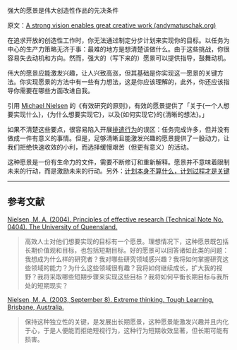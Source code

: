 强大的愿景是伟大创造性作品的先决条件

原文：[A strong vision enables great creative work (andymatuschak.org)](https://notes.andymatuschak.org/z2mMMszAvgRMgzoFtKHEhnCka5zwrXZbKrma)

在追求开放的创造性工作时，你无法通过制定分步计划来实现你的目标。以任务为中心的生产力策略无济于事：最难的地方是想清楚该做什么。由于这些挑战，你很容易失去动机和方向。然而，强大的（写下来的）愿景可以提供指导，鼓舞动机。

伟大的愿景应能激发兴趣，让人兴致高涨，但其基础是你实现这一愿景的关键方法。你实现愿景的方法中有一些有力想法，这是你应该理解的，此外，你还应该指导你需要在哪些方面改进自我。

引用 [Michael Nielsen](https://notes.andymatuschak.org/zgiX4jSevUQ5QWQf6XY3Y2XooSpkTJFP9VA) 的《有效研究的原则》，有效的愿景提供了「关于{一个人想要实现什么}，{为什么想要实现它}，以及{如何实现它}的{清晰的想法}。」

如果不清楚这些要点，很容易陷入开展[排遣行为](https://notes.andymatuschak.org/zgwn7ZQP99T8LDSjUiyBhGhU29VEUSabYws)的误区：任务完成许多，但并没有做成一件有意义的事情。但是，足够清晰且能激发兴趣的愿景提供了一股动力，让我们拒绝快速收效的小利，而选择缓慢艰苦（但更有意义）的活动。

这种愿景是一份有生命力的文件，需要不断修订和重新解释。愿景并不意味着限制未来的行动，而是激励未来的行动。另外：[计划本身不算什么，计划过程才是关键](https://notes.andymatuschak.org/zRJ5mjwiTryLbJ7Jm2bDhgjLtYSa6xc6sEYS)

------

## 参考文献

 [Nielsen, M. A. (2004). Principles of effective research (Technical Note No. 0404). The University of Queensland.](https://notes.andymatuschak.org/z2Zh745BsDC3CbVwCbm2aRvaVfqBR6KUpxXE)

> 高效人士对他们想要实现的目标有一个愿景。理想情况下，这种愿景既包括长期价值观和目标，也包括短期目标。好的愿景可以回答诸如此类的问题：我想成为什么样的研究者？我对哪些研究领域感兴趣？我将如何掌握研究这些领域的能力？为什么这些领域很有趣？我将如何继续成长，扩大我的视野？我将采取哪些短期步骤来实现这些目标？我将如何平衡长期目标与我所处的短期现实？

[Nielsen, M. A. (2003, September 8). Extreme thinking. Tough Learning, Brisbane, Australia.](https://notes.andymatuschak.org/z8Z2R8ZhCiEw8rgqYB5u4mcUith48CQkpznZc)

> 保持这种独立性的关键，是发展出长期愿景，这种愿景能激发兴趣并且内化于心，于是人便能而拒绝短视行为，这种行为短期收效显著，但长期可能有损害。